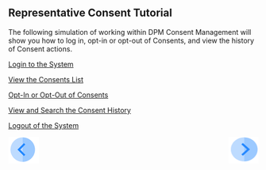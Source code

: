 ## Representative Consent Tutorial

The following simulation of working within DPM Consent Management will show you how to log in, opt-in or opt-out of Consents, and view the history of Consent actions.

[Login to the System](07_02_Representative_Login.md)

[View the Consents List](07_03_Representative_View_Consents.md)

[Opt-In or Opt-Out of Consents](07_04_Representative_OptIn_or_OptOut.md)

[View and Search the Consent History](07_05_Representative_View_Consent_History.md)

[Logout of the System](07_06_Representative_Logout.md)



[![Previous](../images/Previous.png)]( 06_Representative_Consent_Introduction.md)[<img align="right" width="60" height="54" src="../images/Next.png">](07_02_Representative_Login.md)
